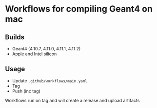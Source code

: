 # Workflows for compiling Geant4 on mac

## Builds 
 * Geant4 (4.10.7, 4.11.0, 4.11.1, 4.11.2)
 * Apple and Intel silicon

## Usage
 * Update `.github/workflows/main.yaml`
 * Tag 
 * Push (inc tag)

Workflows run on tag and will create a release and upload artifacts